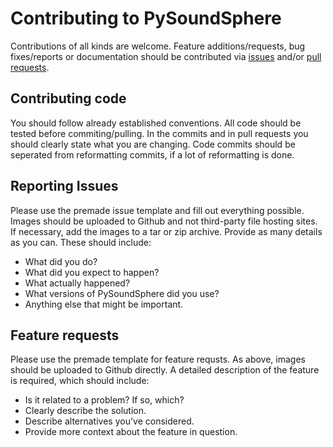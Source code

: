 # Contributing to PySoundSphere

Contributions of all kinds are welcome.
Feature additions/requests, bug fixes/reports or documentation should be contributed via [issues](https://github.com/Nmstr/PySoundSphere/issues) and/or [pull requests](https://github.com/Nmstr/PySoundSphere/pulls).

## Contributing code

You should follow already established conventions.
All code should be tested before commiting/pulling.
In the commits and in pull requests you should clearly state what you are changing.
Code commits should be seperated from reformatting commits, if a lot of reformatting is done.

## Reporting Issues

Please use the premade issue template and fill out everything possible.
Images should be uploaded to Github and not third-party file hosting sites.
If necessary, add the images to a tar or zip archive.
Provide as many details as you can. These should include:
- What did you do?
- What did you expect to happen?
- What actually happened?
- What versions of PySoundSphere did you use?
- Anything else that might be important.

## Feature requests

Please use the premade template for feature requsts.
As above, images should be uploaded to Github directly.
A detailed description of the feature is required, which should include:
- Is it related to a problem? If so, which?
- Clearly describe the solution.
- Describe alternatives you've considered.
- Provide more context about the feature in question.

